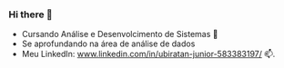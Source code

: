 ### Hi there 👋

- Cursando Análise e Desenvolcimento de Sistemas 🔭
- Se aprofundando na área de análise de dados 
- Meu LinkedIn: www.linkedin.com/in/ubiratan-junior-583383197/ 📫.


